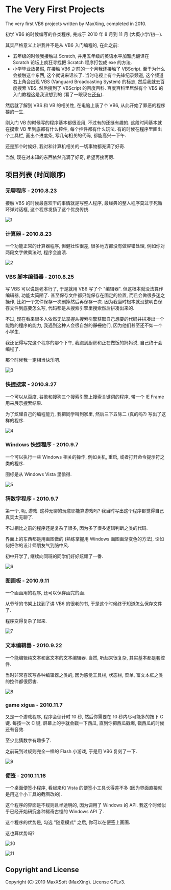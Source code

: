 # The Very First Projects

The very first VB6 projects written by MaxXing, completed in 2010.

初学 VB6 的时候编写的各类程序, 完成于 2010 年 8 月到 11 月 (大概小学/初一).

其实严格意义上讲我并不是从 VB6 入门编程的, 在此之前:

* 五年级的时候我接触过 Scratch, 并用五年级的英语水平加雅虎翻译在 Scratch 论坛上疯狂寻找把 Scratch 程序打包成 exe 的方法.
* 小学毕业放暑假, 在接触 VB6 之前的一个月我还接触了 VBScript. 至于为什么会接触这个东西, 这个就说来话长了. 当时电视上有个先锋纪录频道, 这个频道右上角会出现 VBS (Vanguard Broadcasting System) 的标志, 然后我就去百度搜索 VBS, 然后搜到了 VBScript 的百度百科. 百度百科里居然有个 VBS 的入门教程这是我没想到的 (看了一眼现在[还有](https://baike.baidu.com/item/VBS/1700748)).

然后就了解到 VBS 和 VB 的相关性, 在电脑上装了个 VB6, 从此开始了罪恶的程序猿的一生.

刚入门 VB 的时候写的程序基本都很没用, 不过有的还挺有趣的. 这段时间基本就在摸索 VB 里到底都有什么控件, 每个控件都有什么玩法. 有的时候在程序里画出个工具栏, 画出个进度条, 写几句相关的代码, 都能高兴一下午.

还是那个时候好, 我对和计算机相关的一切事物都充满了好奇.

当然, 现在对未知的东西依然充满了好奇, 希望再接再厉.

## 项目列表 (时间顺序)

### 无聊程序 - 2010.8.23

接触 VBS 的时候最喜欢干的事情就是写整人程序, 最经典的整人程序莫过于死循环弹对话框, 这个程序发扬了这个优良传统.

![1](assets/1.png)

### 计算器 - 2010.8.23

一个功能正常的计算器程序, 但健壮性很差, 很多地方都没有做容错处理, 例如你对两段文字做乘法时, 程序会崩溃.

![2](assets/2.png)

### VBS 脚本编辑器 - 2010.8.25

写 VBS 可以说是老本行了, 于是就用 VB6 写了个 "编辑器". 但这根本就没法算作编辑器, 功能太简陋了. 甚至保存文件都只能保存在固定的位置, 而且会做很多迷之操作, 比如一个文件保存一次删掉然后再保存一次. 因为我当时根本就没整明白保存文件到底要怎么写, 代码都是从搜索引擎里搜索然后拼凑出来的.

不过, 现在看来很多人依然无法掌握从搜索引擎获取自己想要的代码并拼凑出一个能跑的程序的能力, 我遇到这种人会很自然的~~鄙视~~他们, 因为他们甚至还不如一个小学生.

我还记得写完这个程序的那个下午, 我跑到厨房和正在做饭的妈妈说, 自己终于会编程了.

那个时候我一定相当快乐吧.

![3](assets/3.png)

### 快捷搜索 - 2010.8.27

一个可以从百度, 谷歌和搜狗三个搜索引擎上搜索关键词的程序, 带一个 IE Frame 用来展示搜索结果.

为了炫耀自己的编程能力, 我把同学叫到家里, 然后三下五除二 (真的吗?) 写出了这样的程序.

![4](assets/4.png)

### Windows 快捷程序 - 2010.9.7

一个可以执行一些 Windows 相关的操作, 例如关机, 重启, 或者打开命令提示符之类的程序.

图标是从 Windows Vista 里偷得.

![5](assets/5.png)

### 猜数字程序 - 2010.9.7

第一个, 呃, 游戏. 这种无聊的玩意耶能算游戏吗? 我当时写出这个程序都觉得自己真实太无聊了.

不过相比之前的程序还是复杂了很多, 因为多了很多逻辑判断之类的代码.

界面上的东西都是用画图做的 (熟练掌握用 Windows 画图画渐变色的方法), 论如何把你的设计师朋友气到脑中风.

初中开学了, 继续向同班的同学们好好炫耀了一番.

![6](assets/6.png)


### 图画板 - 2010.9.11

一个画画用的程序, 还可以保存画完的画.

从爷爷的书架上找到了讲 VB6 的很老的书, 于是这个时候终于知道怎么保存文件了.

程序变得复杂了起来.

![7](assets/7.png)

### 文本编辑器 - 2010.9.22

一个能编辑纯文本和富文本的文本编辑器. 当然, 听起来很复杂, 其实基本都是套控件.

当时非常喜欢写各种编辑器之类的, 因为感觉工具栏, 状态栏, 菜单, 富文本框之类的控件都很厉害.

![8](assets/8.png)

### game xigua - 2010.11.7

又是一个游戏程序, 程序会倒计时 10 秒, 然后你需要在 10 秒内尽可能多的按下 C 键. 每按一次 C 键, 屏幕上的手就会戳一下西瓜, 直到你把西瓜戳爆, 戳西瓜的时候还有音效.

至少比猜数字有趣多了.

之前玩到过规则完全一样的 Flash 小游戏, 于是用 VB6 复刻了一下.

![9](assets/9.png)

### 便签 - 2010.11.16

一个桌面便签小程序, 看起来和 Vista 的便签小工具长得差不多 (因为界面直接就是用这个小工具的截图改的).

这个程序的界面是不规则且半透明的, 因为调用了 Windows 的 API. 我这个时候似乎已经开始研究各种稀奇古怪的 Windows API 了.

这个程序的优势是, 勾选 "随意模式" 之后, 你可以在便签上画画.

这也算优势吗?

![10](assets/10.png)

![11](assets/11.png)

## Copyright and License

Copyright (C) 2010 MaxXSoft (MaxXing). License GPLv3.
